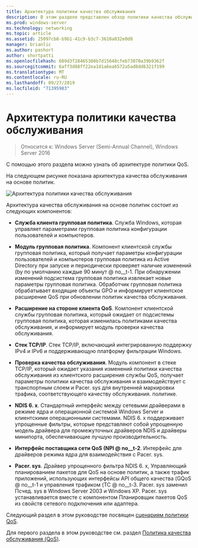 ```yaml
---
title: Архитектура политики качества обслуживания
description: В этом разделе представлен обзор политики качества обслуживания (QoS), которая позволяет использовать групповая политика для определения приоритета пропускной способности сетевого трафика для конкретных приложений и служб в Windows Server 2016.
ms.prod: windows-server
ms.technology: networking
ms.topic: article
ms.assetid: 25097cb8-b9b1-41c9-b3c7-3610a032e0d8
manager: brianlic
ms.author: pashort
author: shortpatti
ms.openlocfilehash: 609d3f28465380b7d15648cfeb73070a39b9362f
ms.sourcegitcommit: 6aff3d88ff22ea141a6ea6572a5ad8dd6321f199
ms.translationtype: MT
ms.contentlocale: ru-RU
ms.lasthandoff: 09/27/2019
ms.locfileid: "71395983"
---
```

# <a name="qos-policy-architecture"></a>Архитектура политики качества обслуживания

>Относится к: Windows Server (Semi-Annual Channel), Windows Server 2016

С помощью этого раздела можно узнать об архитектуре политики QoS.

На следующем рисунке показана архитектура качества обслуживания на основе политик.

![Архитектура политики качества обслуживания](../../media/QoS/QoS-Policy-Architecture.jpg)

Архитектура качества обслуживания на основе политик состоит из следующих компонентов:

- **Служба клиента групповая политика**. Служба Windows, которая управляет параметрами групповая политика конфигурации пользователей и компьютеров.

- **Модуль групповая политика**. Компонент клиентской службы групповая политика, который получает параметры конфигурации пользователей и компьютеров групповая политика из Active Directory при запуске и периодически проверяет наличие изменений \(by по умолчанию каждые 90 минут @ no__t-1. При обнаружении изменений подсистема групповая политика извлекает новые параметры групповая политика. Обработчик групповая политика обрабатывает входящие объекты GPO и информирует клиентское расширение QoS при обновлении политик качества обслуживания.

- **Расширение на стороне клиента QoS**. Компонент клиентской службы групповая политика, который ожидает от подсистемы групповая политика, которая изменилась политиками качества обслуживания, и информирует модуль проверки качества обслуживания.

- **Стек TCP/IP**. Стек TCP/IP, включающий интегрированную поддержку IPv4 и IPv6 и поддерживающую платформу фильтрации Windows. 

- **Проверка качества обслуживания**. Модуль компонент в стеке TCP/IP, который ожидает указания изменений политики качества обслуживания из клиентского расширения службы QoS, получает параметры политики качества обслуживания и взаимодействует с транспортным слоем и Pacer. sys для внутренней маркировки трафика, соответствующего качеству обслуживания. политике.

- **NDIS 6. x**. Стандартный интерфейс между сетевыми драйверами в режиме ядра и операционной системой Windows Server и клиентскими операционными системами. NDIS 6. x поддерживает упрощенные фильтры, которые представляют собой упрощенную модель драйвера для промежуточных драйверов NDIS и драйверы минипорта, обеспечивающие лучшую производительность.

- **Интерфейс поставщика сети QoS \(NPI @ no__t-2**. Интерфейс для драйверов режима ядра для взаимодействия с Pacer. sys.

- **Pacer. sys**. Драйвер упрощенного фильтра NDIS 6. x, Управляющий планированием пакетов для QoS на основе политик, а также трафик приложений, использующих интерфейсы API общего качества \(GQoS @ no__t-1 и управления трафиком \(TC @ no__t-3. Pacer. sys заменил Псчед. sys в Windows Server 2003 и Windows XP. Pacer. sys устанавливается вместе с компонентом Планировщик пакетов QoS из свойств сетевого подключения или адаптера.

Следующий раздел в этом руководстве посвящен [сценариям политики QoS](qos-policy-scenarios.md).

Для первого раздела в этом руководстве см. раздел [Политика качества обслуживания (QoS)](qos-policy-top.md).

